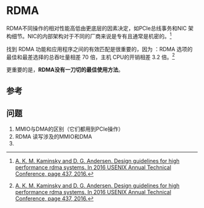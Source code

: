 # RDMA

RDMA不同操作的相对性能高低由更底层的因素决定，如PCIe总线事务和NIC 架构细节。NIC的内部架构对于不同的厂商来说是专有且通常是机密的。[^guidelines-RDMA]

找到 RDMA 功能和应用程序之间的有效匹配是很重要的，因为
：RDMA 选项的最佳和最差选择的总吞吐量相差 70 倍，主机 CPU的开销相差 3.2 倍。[^guidelines-RDMA]

更重要的是，**RDMA没有一刀切的最佳使用方法**。



## 参考

[^guidelines-RDMA]: [A. K. M. Kaminsky and D. G. Andersen. Design guidelines for high performance rdma systems. In 2016 USENIX Annual Technical Conference, page 437, 2016.](https://www.usenix.org/conference/atc16/technical-sessions/presentation/kalia)

## 问题

1. MMIO与DMA的区别（它们都用到PCIe操作）
2. RDMA 读写涉及的MMIO和DMA
3. 